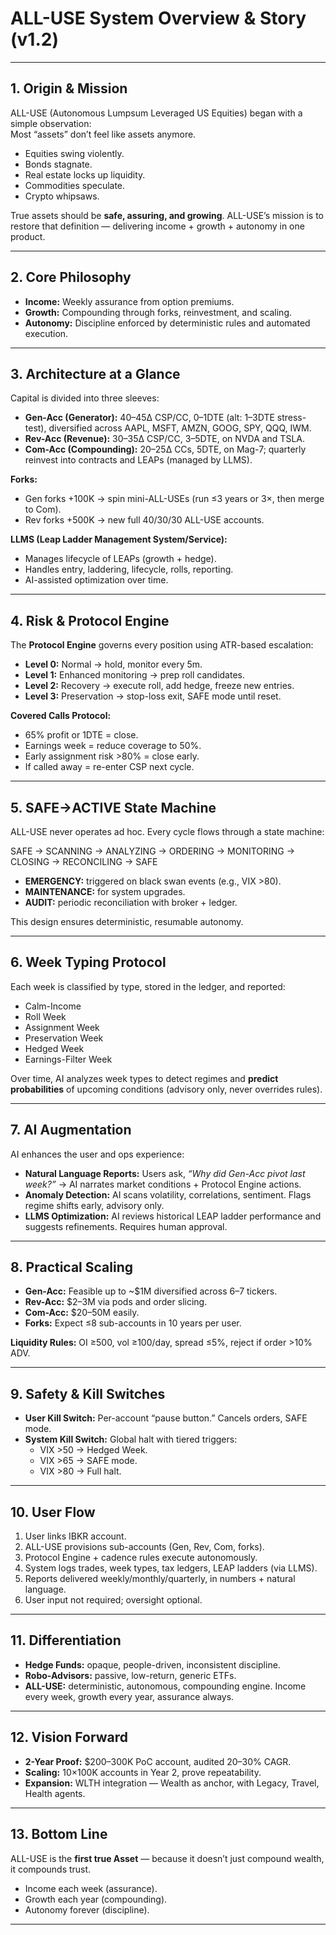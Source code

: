 # ALL-USE System Overview & Story (v1.2)

---

## 1. Origin & Mission
ALL-USE (Autonomous Lumpsum Leveraged US Equities) began with a simple observation:  
Most “assets” don’t feel like assets anymore.  

- Equities swing violently.  
- Bonds stagnate.  
- Real estate locks up liquidity.  
- Commodities speculate.  
- Crypto whipsaws.  

True assets should be **safe, assuring, and growing**. ALL-USE’s mission is to restore that definition — delivering income + growth + autonomy in one product.

---

## 2. Core Philosophy
- **Income:** Weekly assurance from option premiums.  
- **Growth:** Compounding through forks, reinvestment, and scaling.  
- **Autonomy:** Discipline enforced by deterministic rules and automated execution.  

---

## 3. Architecture at a Glance
Capital is divided into three sleeves:

- **Gen-Acc (Generator):** 40–45Δ CSP/CC, 0–1DTE (alt: 1–3DTE stress-test), diversified across AAPL, MSFT, AMZN, GOOG, SPY, QQQ, IWM.  
- **Rev-Acc (Revenue):** 30–35Δ CSP/CC, 3–5DTE, on NVDA and TSLA.  
- **Com-Acc (Compounding):** 20–25Δ CCs, 5DTE, on Mag-7; quarterly reinvest into contracts and LEAPs (managed by LLMS).  

**Forks:**  
- Gen forks +100K → spin mini-ALL-USEs (run ≤3 years or 3×, then merge to Com).  
- Rev forks +500K → new full 40/30/30 ALL-USE accounts.  

**LLMS (Leap Ladder Management System/Service):**  
- Manages lifecycle of LEAPs (growth + hedge).  
- Handles entry, laddering, lifecycle, rolls, reporting.  
- AI-assisted optimization over time.  

---

## 4. Risk & Protocol Engine
The **Protocol Engine** governs every position using ATR-based escalation:

- **Level 0:** Normal → hold, monitor every 5m.  
- **Level 1:** Enhanced monitoring → prep roll candidates.  
- **Level 2:** Recovery → execute roll, add hedge, freeze new entries.  
- **Level 3:** Preservation → stop-loss exit, SAFE mode until reset.  

**Covered Calls Protocol:**  
- 65% profit or 1DTE = close.  
- Earnings week = reduce coverage to 50%.  
- Early assignment risk >80% = close early.  
- If called away = re-enter CSP next cycle.  

---

## 5. SAFE→ACTIVE State Machine
ALL-USE never operates ad hoc. Every cycle flows through a state machine:

SAFE → SCANNING → ANALYZING → ORDERING → MONITORING → CLOSING → RECONCILING → SAFE  

- **EMERGENCY:** triggered on black swan events (e.g., VIX >80).  
- **MAINTENANCE:** for system upgrades.  
- **AUDIT:** periodic reconciliation with broker + ledger.  

This design ensures deterministic, resumable autonomy.  

---

## 6. Week Typing Protocol
Each week is classified by type, stored in the ledger, and reported:

- Calm-Income  
- Roll Week  
- Assignment Week  
- Preservation Week  
- Hedged Week  
- Earnings-Filter Week  

Over time, AI analyzes week types to detect regimes and **predict probabilities** of upcoming conditions (advisory only, never overrides rules).

---

## 7. AI Augmentation
AI enhances the user and ops experience:

- **Natural Language Reports:** Users ask, *“Why did Gen-Acc pivot last week?”* → AI narrates market conditions + Protocol Engine actions.  
- **Anomaly Detection:** AI scans volatility, correlations, sentiment. Flags regime shifts early, advisory only.  
- **LLMS Optimization:** AI reviews historical LEAP ladder performance and suggests refinements. Requires human approval.  

---

## 8. Practical Scaling
- **Gen-Acc:** Feasible up to ~$1M diversified across 6–7 tickers.  
- **Rev-Acc:** $2–3M via pods and order slicing.  
- **Com-Acc:** $20–50M easily.  
- **Forks:** Expect ≤8 sub-accounts in 10 years per user.  

**Liquidity Rules:** OI ≥500, vol ≥100/day, spread ≤5%, reject if order >10% ADV.  

---

## 9. Safety & Kill Switches
- **User Kill Switch:** Per-account “pause button.” Cancels orders, SAFE mode.  
- **System Kill Switch:** Global halt with tiered triggers:  
  - VIX >50 → Hedged Week.  
  - VIX >65 → SAFE mode.  
  - VIX >80 → Full halt.  

---

## 10. User Flow
1. User links IBKR account.  
2. ALL-USE provisions sub-accounts (Gen, Rev, Com, forks).  
3. Protocol Engine + cadence rules execute autonomously.  
4. System logs trades, week types, tax ledgers, LEAP ladders (via LLMS).  
5. Reports delivered weekly/monthly/quarterly, in numbers + natural language.  
6. User input not required; oversight optional.  

---

## 11. Differentiation
- **Hedge Funds:** opaque, people-driven, inconsistent discipline.  
- **Robo-Advisors:** passive, low-return, generic ETFs.  
- **ALL-USE:** deterministic, autonomous, compounding engine. Income every week, growth every year, assurance always.  

---

## 12. Vision Forward
- **2-Year Proof:** $200–300K PoC account, audited 20–30% CAGR.  
- **Scaling:** 10×100K accounts in Year 2, prove repeatability.  
- **Expansion:** WLTH integration — Wealth as anchor, with Legacy, Travel, Health agents.  

---

## 13. Bottom Line
ALL-USE is the **first true Asset** — because it doesn’t just compound wealth, it compounds trust.  

- Income each week (assurance).  
- Growth each year (compounding).  
- Autonomy forever (discipline).  

---
